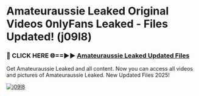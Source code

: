 # Amateuraussie Leaked Original Videos 0nlyFans Leaked - Files Updated! (j09l8)

<h3>🔴 CLICK HERE 🌐==►► <a href="https://tinyurl.com/2m67pmp6" rel="nofollow">Amateuraussie Leaked Updated Files</a></h3>

Get Amateuraussie Leaked and all content. Now you can access all videos and pictures of Amateuraussie Leaked. New Updated Files 2025!

[![j09l8](https://i.imgur.com/H4QAA4z.gif)](https://tinyurl.com/2m67pmp6)